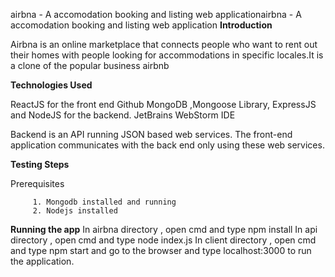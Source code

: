 
airbna - A accomodation booking and listing web applicationairbna - A accomodation booking and listing web application
**Introduction**

Airbna is an online marketplace that connects people who want to rent out their homes with people looking for accommodations in specific locales.It is a clone of the popular business airbnb

**Technologies Used**

ReactJS for the front end Github MongoDB ,Mongoose Library, ExpressJS and NodeJS for the backend. JetBrains WebStorm IDE

Backend is an API running JSON based web services. The front-end application communicates with the back end only using these web services.

**Testing Steps**

Prerequisites

         1. Mongodb installed and running
         2. Nodejs installed
         
**Running the app**
In airbna directory , open cmd and type npm install
In api directory , open cmd and type node index.js 
In client directory , open cmd and type npm start and go to the browser and type localhost:3000 to run the application.
